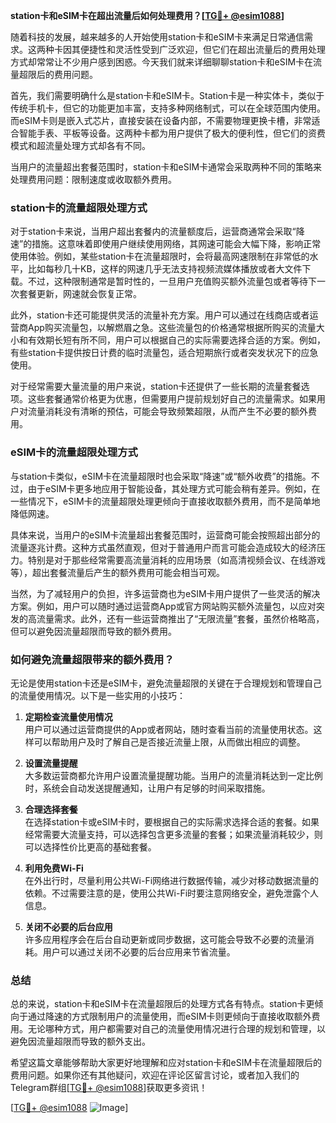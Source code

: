 **station卡和eSIM卡在超出流量后如何处理费用？[[TG💪+ @esim1088](https://t.me/s/esim1088)]**

随着科技的发展，越来越多的人开始使用station卡和eSIM卡来满足日常通信需求。这两种卡因其便捷性和灵活性受到广泛欢迎，但它们在超出流量后的费用处理方式却常常让不少用户感到困惑。今天我们就来详细聊聊station卡和eSIM卡在流量超限后的费用问题。

首先，我们需要明确什么是station卡和eSIM卡。Station卡是一种实体卡，类似于传统手机卡，但它的功能更加丰富，支持多种网络制式，可以在全球范围内使用。而eSIM卡则是嵌入式芯片，直接安装在设备内部，不需要物理更换卡槽，非常适合智能手表、平板等设备。这两种卡都为用户提供了极大的便利性，但它们的资费模式和超流量处理方式却各有不同。

当用户的流量超出套餐范围时，station卡和eSIM卡通常会采取两种不同的策略来处理费用问题：限制速度或收取额外费用。

### **station卡的流量超限处理方式**

对于station卡来说，当用户超出套餐内的流量额度后，运营商通常会采取“降速”的措施。这意味着即使用户继续使用网络，其网速可能会大幅下降，影响正常使用体验。例如，某些station卡在流量超限时，会将最高网速限制在非常低的水平，比如每秒几十KB，这样的网速几乎无法支持视频流媒体播放或者大文件下载。不过，这种限制通常是暂时性的，一旦用户充值购买额外流量包或者等待下一次套餐更新，网速就会恢复正常。

此外，station卡还可能提供灵活的流量补充方案。用户可以通过在线商店或者运营商App购买流量包，以解燃眉之急。这些流量包的价格通常根据所购买的流量大小和有效期长短有所不同，用户可以根据自己的实际需要选择合适的方案。例如，有些station卡提供按日计费的临时流量包，适合短期旅行或者突发状况下的应急使用。

对于经常需要大量流量的用户来说，station卡还提供了一些长期的流量套餐选项。这些套餐通常价格更为优惠，但需要用户提前规划好自己的流量需求。如果用户对流量消耗没有清晰的预估，可能会导致频繁超限，从而产生不必要的额外费用。

### **eSIM卡的流量超限处理方式**

与station卡类似，eSIM卡在流量超限时也会采取“降速”或“额外收费”的措施。不过，由于eSIM卡更多地应用于智能设备，其处理方式可能会稍有差异。例如，在一些情况下，eSIM卡的流量超限处理更倾向于直接收取额外费用，而不是简单地降低网速。

具体来说，当用户的eSIM卡流量超出套餐范围时，运营商可能会按照超出部分的流量逐兆计费。这种方式虽然直观，但对于普通用户而言可能会造成较大的经济压力。特别是对于那些经常需要高流量消耗的应用场景（如高清视频会议、在线游戏等），超出套餐流量后产生的额外费用可能会相当可观。

当然，为了减轻用户的负担，许多运营商也为eSIM卡用户提供了一些灵活的解决方案。例如，用户可以随时通过运营商App或官方网站购买额外流量包，以应对突发的高流量需求。此外，还有一些运营商推出了“无限流量”套餐，虽然价格略高，但可以避免因流量超限而导致的额外费用。

### **如何避免流量超限带来的额外费用？**

无论是使用station卡还是eSIM卡，避免流量超限的关键在于合理规划和管理自己的流量使用情况。以下是一些实用的小技巧：

1. **定期检查流量使用情况**  
   用户可以通过运营商提供的App或者网站，随时查看当前的流量使用状态。这样可以帮助用户及时了解自己是否接近流量上限，从而做出相应的调整。

2. **设置流量提醒**  
   大多数运营商都允许用户设置流量提醒功能。当用户的流量消耗达到一定比例时，系统会自动发送提醒通知，让用户有足够的时间采取措施。

3. **合理选择套餐**  
   在选择station卡或eSIM卡时，要根据自己的实际需求选择合适的套餐。如果经常需要大流量支持，可以选择包含更多流量的套餐；如果流量消耗较少，则可以选择性价比更高的基础套餐。

4. **利用免费Wi-Fi**  
   在外出行时，尽量利用公共Wi-Fi网络进行数据传输，减少对移动数据流量的依赖。不过需要注意的是，使用公共Wi-Fi时要注意网络安全，避免泄露个人信息。

5. **关闭不必要的后台应用**  
   许多应用程序会在后台自动更新或同步数据，这可能会导致不必要的流量消耗。用户可以通过关闭不必要的后台应用来节省流量。

### **总结**

总的来说，station卡和eSIM卡在流量超限后的处理方式各有特点。station卡更倾向于通过降速的方式限制用户的流量使用，而eSIM卡则更倾向于直接收取额外费用。无论哪种方式，用户都需要对自己的流量使用情况进行合理的规划和管理，以避免因流量超限而导致的额外支出。

希望这篇文章能够帮助大家更好地理解和应对station卡和eSIM卡在流量超限后的费用问题。如果你还有其他疑问，欢迎在评论区留言讨论，或者加入我们的Telegram群组[[TG💪+ @esim1088](https://t.me/s/esim1088)]获取更多资讯！  

[[TG💪+ @esim1088](https://t.me/s/esim1088) ![Image](https://i.postimg.cc/4NQfJmqS/Snipaste-2025-05-13-00-14-12.png)]